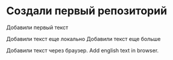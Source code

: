 # Создали первый репозиторий

Добавили первый текст

Добавили текст еще локально
Добавили текст еще больше

Добавили текст через браузер. Add english text in browser.
